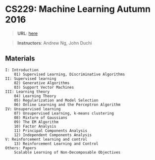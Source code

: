 # CS229: Machine Learning Autumn 2016
> **URL**: [here](http://cs229.stanford.edu/syllabus.html)

> **Instructors**: Andrew Ng, John Duchi

## Materials

```
I: Introduction
	01) Supervised Learning, Discriminative Algorithms
II: Supervised learning
	02) Generative Algorithms
	03) Support Vector Machines
III: Learning theory
	04) Learning Theory
	05) Regularization and Model Selection
	06) Online Learning and the Perceptron Algorithm
IV: Unsupervised learning
	07) Unsupervised Learning, k-means clustering
	08) Mixture of Gaussians
	09) The EM Algorithm
	10) Factor Analysis
	11) Principal Components Analysis
	12) Independent Components Analysis
V: Reinforcement learning and control
	13) Reinforcement Learning and Control
Others: Papers
	Scalable Learning of Non-Decomposable Objectives
```
